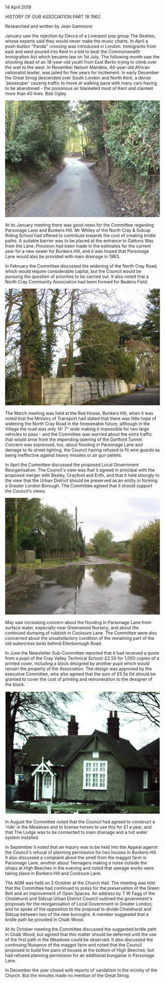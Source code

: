14 April 2019

HISTORY OF OUR ASSOCIATION PART 18 1962.

Researched and written by Jean Gammons

January saw the rejection by Decca of a Liverpool pop group The Beatles, whose experts said they would never make the music charts. In April a push-button "Panda" crossing was introduced in London. Immigrants from east and west poured into Kent in a bid to beat the Commonwealth Immigration Act which became law on 1st July. The following month saw the shooting dead of an 18-year-old youth from East Berlin trying to climb over the wall to the west. In November Nelson Mandela, 44-year-old African nationalist leader, was jailed for five years for incitement. In early December the Great Smog descended over South London and North Kent, a dense 'peasouper' causing traffic to move at walking pace with many cars having to be abandoned - the poisonous air blanketed most of Kent and claimed more than 40 lives. Bob Ogley[](http://www.northcrayresidents.org.uk/posters/poster264.pdf)

![Image](images/nm0744_1.gif)

At its January meeting there was good news for the Committee regarding Parsonage Lane and Bunkers Hill. Mr Whiley of the North Cray & Sidcup Riding School had offered to contribute towards the cost of creating bridle paths. A suitable barrier was to be placed at the entrance to Gattons Way from the Lane. Provision had been made in the estimates for the current year for a new sewer for Bunkers Hill, and it was hoped that Parsonage Lane would also be provided with main drainage in 1963.

In February the Committee discussed the widening of the North Cray Road, which would require considerable capital, but the Council would be pursuing the question of priorities to be carried out. It also noted that a North Cray Community Association had been formed for Bedens Field.[](http://www.northcrayresidents.org.uk/posters/poster265.pdf)

![Image](images/nm0744_2.gif)

The March meeting was held at the Red House, Bunkers Hill, when it was noted that the Ministry of Transport had stated that there was little hope of widening the North Cray Road in the foreseeable future, although in the Village the road was only 14' 7" wide making it impossible for two large vehicles to pass - and the Committee was worried about the extra traffic that would arise from the impending opening of the Dartford Tunnel. Concern was expressed, too, about flooding in Parsonage Lane and damage to its street lighting, the Council having refused to fit wire guards as being ineffective against heavy missiles or air gun pellets.

In April the Committee discussed the proposed Local Government Reorganisation. The Council's view was that it agreed in principal with the proposed merger with Bexley, Crayford and Erith, and that it held strongly to the view that the Urban District should be preserved as an entity in forming a Greater London Borough. The Committee agreed that it should support the Council's views.[](http://www.northcrayresidents.org.uk/posters/poster266.pdf)

![Image](images/nm0744_3.gif)

May saw increasing concern about the flooding in Parsonage Lane from surface water, especially near Greenwood Nursery; and about the continued dumping of rubbish in Cocksure Lane. The Committee were also concerned about the unsatisfactory condition of the remaining part of the old watercress beds behind Ellenborough Road.

In June the Newsletter Sub-Committee reported that it had received a quote from a pupil of the Cray Valley Technical School: £2.50 for 1,000 copies of a printed cover, including a block designed by another pupil which would remain the property of the Association. The design was approved by the executive Committee, who also agreed that the sum of £5.5s 0d should be granted to cover the cost of printing and remuneration to the designer of the block.[](http://www.northcrayresidents.org.uk/posters/poster267.pdf)

![Image](images/nm0744_4.gif)

In August the Committee noted that the Council had agreed to construct a 'ride' in the Meadows and to license horses to use this for £1 a year, and that The Lodge was to be connected to main drainage and a hot water system installed.

In September it noted that an inquiry was to be held into the Appeal against the Council's refusal of planning permission for two houses in Bunkers Hill. It also discussed a complaint about the smell from the maggot farm in Parsonage Lane, another about Teenagers making a noise outside the shops at High Beeches in the evening and noted that sewage works were taking place in Bunkers Hill and Cocksure Lane.

The AGM was held on 3 October at the Church Hall. The meeting was told that the Committee had continued to press for the preservation of the Green Belt and an improvement of Open Spaces. An address by T W Fagg of the Chislehurst and Sidcup Urban District Council outlined the government's proposals for the reorganisation of Local Government in Greater London, and he spoke of the opposition to the proposal to divide Chislehurst and Sidcup between two of the new boroughs. A member suggested that a bridle path be provided in Chalk Wood.

At its October meeting the Committee discussed the suggested bridle path in Chalk Wood, but agreed that this matter should be deferred until the use of the first path in the Meadows could be observed. It also discussed the continuing Nuisance of the maggot farm and noted that the Council proposed to build five pairs of houses at the bottom of High Beeches; but had refused planning permission for an additional bungalow in Parsonage Lane.

In December the year closed with reports of vandalism in the vicinity of the Church. But the minutes made no mention of the Great Smog.
